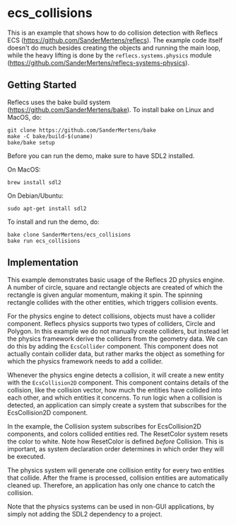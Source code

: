 # ecs_collisions
This is an example that shows how to do collision detection with Reflecs ECS (https://github.com/SanderMertens/reflecs). The example code itself doesn't do much besides creating the objects and running the main loop, while the heavy lifting is done by the `reflecs.systems.physics` module (https://github.com/SanderMertens/reflecs-systems-physics).

## Getting Started
Reflecs uses the bake build system (https://github.com/SanderMertens/bake). To install bake on Linux and MacOS, do:

```
git clone https://github.com/SanderMertens/bake
make -C bake/build-$(uname)
bake/bake setup
```

Before you can run the demo, make sure to have SDL2 installed.

On MacOS:

```
brew install sdl2
```

On Debian/Ubuntu:

```
sudo apt-get install sdl2
```

To install and run the demo, do:

```
bake clone SanderMertens/ecs_collisions
bake run ecs_collisions
```

## Implementation
This example demonstrates basic usage of the Reflecs 2D physics engine. A number of circle, square and rectangle objects are created of which the rectangle is given angular momentum, making it spin. The spinning rectangle collides with the other entities, which triggers collision events.

For the physics engine to detect collisions, objects must have a collider component. Reflecs physics supports two types of colliders, Circle and Polygon. In this example we do not manually create colliders, but instead let the physics framework derive the colliders from the geometry data. We can do this by adding the `EcsCollider` component. This component does not actually contain collider data, but rather marks the object as something for which the physics framework needs to add a collider.

Whenever the physics engine detects a collision, it will create a new entity with the `EcsCollision2D` component. This component contains details of the collision, like the collision vector, how much the entities have collided into each other, and which entities it concerns. To run logic when a collision is detected, an application can simply create a system that subscribes for the EcsCollision2D component.

In the example, the Collision system subscribes for EcsCollision2D components, and colors collided entities red. The ResetColor system resets the color to white. Note how ResetColor is defined _before_ Collision. This is important, as system declaration order determines in which order they will be executed.

The physics system will generate one collision entity for every two entities that collide. After the frame is processed, collision entities are automatically cleaned up. Therefore, an application has only one chance to catch the collision.

Note that the physics systems can be used in non-GUI applications, by simply not adding the SDL2 dependency to a project.
